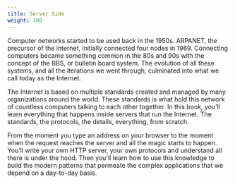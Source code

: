 ```yaml
---
title: Server Side
weight: 100
---
```


Computer networks started to be used back in the 1950s.
ARPANET, the precursor of the internet, initially connected four nodes in 1969.
Connecting computers became something common in the 80s and 90s with the concept of the BBS, or bulletin board system.
The evolution of all these systems, and all the iterations we went through, culminated into what we call today as the Internet.

The Internet is based on multiple standards created and managed by many organizations around the world.
These standards is what hold this network of countless computers talking to each other together.
In this book, you’ll learn everything that happens inside servers that run the Internet.
The standards, the protocols, the details, everything, from scratch.

From the moment you type an address on your browser to the moment when the request reaches the server and all the magic starts to happen.
You’ll write your own HTTP server, your own protocols and understand all there is under the hood.
Then you'll learn how to use this knowledge to build the modern patterns that permeate the complex applications that we depend on a day-to-day basis.
